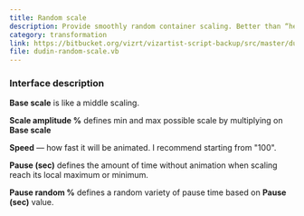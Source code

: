 ```yaml
---
title: Random scale
description: Provide smoothly random container scaling. Better than “heartbeat” plugin.
category: transformation
link: https://bitbucket.org/vizrt/vizartist-script-backup/src/master/dudin-transform/dudin-random-scale/
file: dudin-random-scale.vb
---
```



<interface-description image="random-scale-interface.png">

### Interface description

__Base scale__ is like a middle scaling.

__Scale amplitude %__ defines min and max possible scale by multiplying on __Base scale__

__Speed__ — how fast it will be animated. I recommend starting from "100".

__Pause (sec)__ defines the amount of time without animation when scaling reach its local maximum or minimum.

__Pause random %__ defines a random variety of pause time based on __Pause (sec)__ value.

</interface-description>

